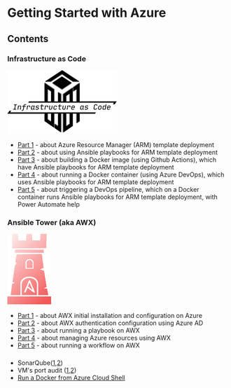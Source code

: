 # Getting Started with Azure

## Contents

### Infrastructure as Code

![](/images/iac/logo_small.png)

* [Part 1](/iac-00#introduction) - about Azure Resource Manager (ARM) template deployment
* [Part 2](/iac-01#introduction) - about using Ansible playbooks for ARM template deployment
* [Part 3](/iac-02#introduction) - about building a Docker image (using Github Actions), which have Ansible playbooks for ARM template deployment
* [Part 4](/iac-03#introduction) - about running a Docker container (using Azure DevOps), which uses Ansible playbooks for ARM template deployment
* [Part 5](/iac-04#introduction) - about triggering a DevOps pipeline, which on a Docker container runs Ansible playbooks for ARM template deployment, with Power Automate help

### Ansible Tower (aka AWX)

![](/images/ansible-tower/awx_logo.png)

* [Part 1](/ansible-tower-00/README.md#introduction) - about AWX initial installation and configuration on Azure
* [Part 2](/ansible-tower-01/README.md#introduction) - about AWX authentication configuration using Azure AD
* [Part 3](/ansible-tower-02/README.md#introduction) - about running a playbook on AWX
* [Part 4](/ansible-tower-03/README.md#introduction) - about managing Azure resources using AWX
* [Part 5](/ansible-tower-04/README.md#introduction) - about running a workflow on AWX

### 
* SonarQube([1](/sonarqube-00/README.md),[2](/sonarqube-01/README.md))
* VM's port audit ([1](/docker-audit-00/README.md),[2](/docker-audit-01/README.md))
* [Run a Docker from Azure Cloud Shell](/docker-azure-cli-00/README.md)
